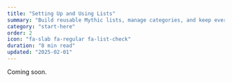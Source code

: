 ```yaml
---
title: "Setting Up and Using Lists"
summary: "Build reusable Mythic lists, manage categories, and keep everything in sync with the app sidebar."
category: "start-here"
order: 2
icon: "fa-slab fa-regular fa-list-check"
duration: "8 min read"
updated: "2025-02-01"
---
```


Coming soon.
